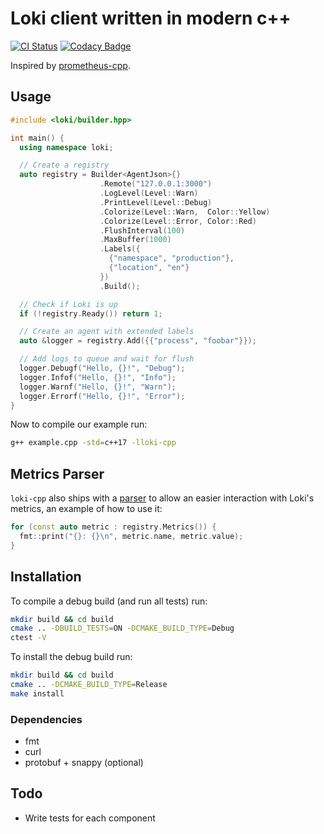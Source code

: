 # Loki client written in modern c++

[![CI Status](https://github.com/mircodezorzi/loki-cpp/workflows/Continuous%20Integration/badge.svg)](https://github.com/mircodezorzi/loki-cpp/actions?workflow=Continuous+Integration)
[![Codacy Badge](https://api.codacy.com/project/badge/Grade/3ce68eb8a73444448f1c475eb3a222c5)](https://www.codacy.com/manual/mircodezorzi/loki-cpp?utm_source=github.com&amp;utm_medium=referral&amp;utm_content=mircodezorzi/loki-cpp&amp;utm_campaign=Badge_Grade)

Inspired by [prometheus-cpp](https://github.com/jupp0r/prometheus-cpp).

## Usage

```cpp
#include <loki/builder.hpp>

int main() {
  using namespace loki;

  // Create a registry
  auto registry = Builder<AgentJson>{}
                    .Remote("127.0.0.1:3000")
                    .LogLevel(Level::Warn)
                    .PrintLevel(Level::Debug)
                    .Colorize(Level::Warn,  Color::Yellow)
                    .Colorize(Level::Error, Color::Red)
                    .FlushInterval(100)
                    .MaxBuffer(1000)
                    .Labels({
                      {"namespace", "production"},
                      {"location", "en"}
                    })
                    .Build();

  // Check if Loki is up
  if (!registry.Ready()) return 1;

  // Create an agent with extended labels
  auto &logger = registry.Add({{"process", "foobar"}});

  // Add logs to queue and wait for flush
  logger.Debugf("Hello, {}!", "Debug");
  logger.Infof("Hello, {}!", "Info");
  logger.Warnf("Hello, {}!", "Warn");
  logger.Errorf("Hello, {}!", "Error");
}
```

Now to compile our example run:

```bash
g++ example.cpp -std=c++17 -lloki-cpp
```

## Metrics Parser

`loki-cpp` also ships with a [parser](https://github.com/mircodezorzi/loki-cpp/blob/master/include/parser.hpp) to allow an easier interaction with Loki's metrics, an example of how to use it:

```cpp
for (const auto metric : registry.Metrics()) {
  fmt::print("{}: {}\n", metric.name, metric.value);
}
```

## Installation

To compile a debug build (and run all tests) run:

```sh
mkdir build && cd build
cmake .. -DBUILD_TESTS=ON -DCMAKE_BUILD_TYPE=Debug
ctest -V
```

To install the debug build run:

```sh
mkdir build && cd build
cmake .. -DCMAKE_BUILD_TYPE=Release
make install
```

### Dependencies
  - fmt
  - curl
  - protobuf + snappy (optional)

## Todo

  - Write tests for each component